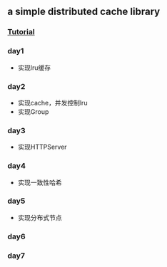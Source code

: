 
a simple distributed cache library
---

### [Tutorial](https://geektutu.com/post/geecache.html) 

### day1
- 实现lru缓存

### day2
- 实现cache，并发控制lru
- 实现Group

### day3
- 实现HTTPServer

### day4
- 实现一致性哈希

### day5
- 实现分布式节点

### day6
### day7
